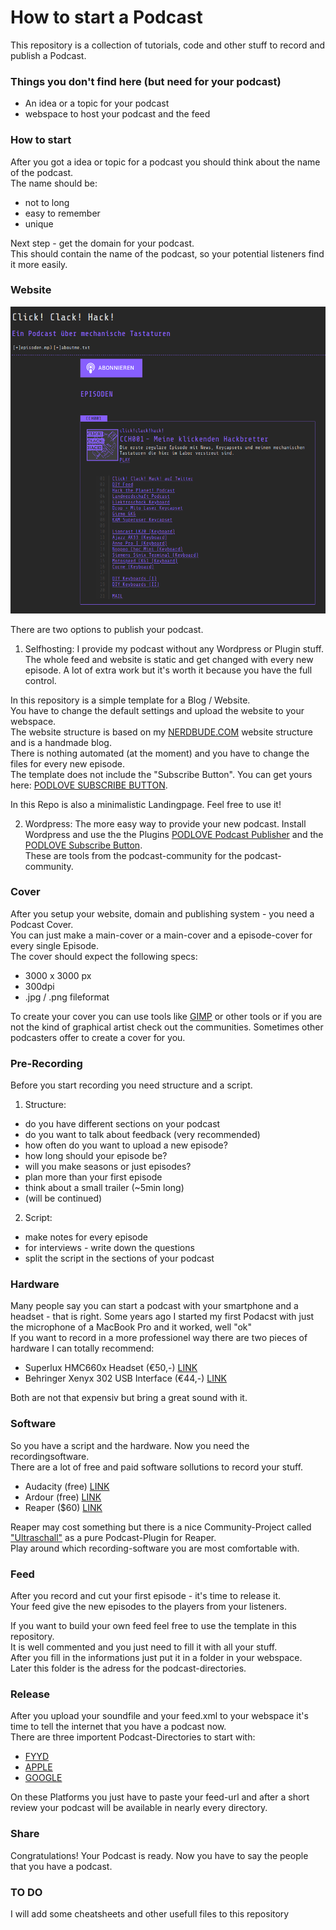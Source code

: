 # How to start a Podcast

This repository is a collection of tutorials, code and other stuff to record and publish a Podcast.  

### Things you don't find here (but need for your podcast)
- An idea or a topic for your podcast
- webspace to host your podcast and the feed

### How to start
After you got a idea or topic for a podcast you should think about the name of the podcast.<br>
The name should be:<br>
* not to long
* easy to remember
* unique

Next step - get the domain for your podcast.<br>
This should contain the name of the podcast, so your potential listeners find it more easily.<br>

### Website

![alt text](https://github.com/nerdbude/podcast/blob/master/images/website.png "CCH WEBSITE")

There are two options to publish your podcast.<br>
1. Selfhosting:
  I provide my podcast without any Wordpress or Plugin stuff. The whole feed and website is static and get changed with every new episode. A lot of extra work but it's worth it because you have the full control.

  In this repository is a simple template for a Blog / Website.<br>
  You have to change the default settings and upload the website to your webspace.<br>
  The website structure is based on my [NERDBUDE.COM](https://www.nerdbude.com) website structure and is a handmade blog.<br>
  There is nothing automated (at the moment) and you have to change the files for every new episode.<br>
  The template does not include the "Subscribe Button". You can get yours here: [PODLOVE SUBSCRIBE BUTTON](https://subscribe-button.podlove.org/#generator).<br>

  In this Repo is also a minimalistic Landingpage. Feel free to use it!

2. Wordpress:
  The more easy way to provide your new podcast. Install Wordpress and use the the Plugins [PODLOVE Podcast Publisher](https://www.podlove.org) and the [PODLOVE Subscribe Button](https://www.podlove.org).<br>
  These are tools from the podcast-community for the podcast-community.

### Cover
After you setup your website, domain and publishing system - you need a Podcast Cover.<br>
You can just make a main-cover or a main-cover and a episode-cover for every single Episode.<br>
The cover should expect the following specs:<br>

* 3000 x 3000 px
* 300dpi
* .jpg / .png fileformat

To create your cover you can use tools like [GIMP](https://www.gimp.org) or other tools or if you are not the kind of graphical artist check out the communities. Sometimes other podcasters offer to create a cover for you.<br>

### Pre-Recording
Before you start recording you need structure and a script.<br>
1. Structure:
  - do you have different sections on your podcast
  - do you want to talk about feedback (very recommended)
  - how often do you want to upload a new episode?
  - how long should your episode be?
  - will you make seasons or just episodes?
  - plan more than your first episode
  - think about a small trailer (~5min long)
  - (will be continued)

2. Script:
  - make notes for every episode
  - for interviews - write down the questions
  - split the script in the sections of your podcast

### Hardware
Many people say you can start a podcast with your smartphone and a headset - that is right. Some years ago I started my first Podacst with just the microphone of a MacBook Pro and it worked, well "ok"<br>
If you want to record in a more professionel way there are two pieces of hardware I can totally recommend:<br>
* Superlux HMC660x Headset (€50,-) [LINK](https://www.thomann.de/de/superlux_hmc_660_x.htm)
* Behringer Xenyx 302 USB Interface (€44,-) [LINK](https://www.thomann.de/de/behringer_xenyx_302_usb.htm)

Both are not that expensiv but bring a great sound with it.

### Software
So you have a script and the hardware. Now you need the recordingsoftware.<br>
There are a lot of free and paid software sollutions to record your stuff.

* Audacity (free) [LINK](https://www.audacity.de)
* Ardour (free) [LINK](https://www.ardour.org)
* Reaper ($60) [LINK](https://www.reaper.fm)

Reaper may cost something but there is a nice Community-Project called ["Ultraschall"](https://www.ultraschall.fm) as a pure Podcast-Plugin for Reaper.<br>
Play around which recording-software you are most comfortable with.

### Feed
After you record and cut your first episode - it's time to release it.<br>
Your feed give the new episodes to the players from your listeners.<br>

If you want to build your own feed feel free to use the template in this repository.<br>
It is well commented and you just need to fill it with all your stuff.<br>
After you fill in the informations just put it in a folder in your webspace.<br>
Later this folder is the adress for the podcast-directories.<br>

### Release
After you upload your soundfile and your feed.xml to your webspace it's time to tell the internet that you have a podcast now.<br>
There are three importent Podcast-Directories to start with:<br>
* [FYYD](https://www.fyyd.de)
* [APPLE](https://itunesconnect.apple.com)
* [GOOGLE](https://podcastmanager.google.com)

On these Platforms you just have to paste your feed-url and after a short review your podcast will be available in nearly every directory.

### Share

Congratulations! Your Podcast is ready. Now you have to say the people that you have a podcast.

### TO DO
I will add some cheatsheets and other usefull files to this repository

